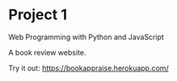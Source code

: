 # Project 1
Web Programming with Python and JavaScript

A book review website.

Try it out: https://bookappraise.herokuapp.com/


